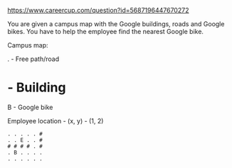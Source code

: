 https://www.careercup.com/question?id=5687196447670272

You are given a campus map with the Google buildings, roads and Google
bikes. You have to help the employee find the nearest Google bike.

Campus map:

. - Free path/road
# - Building
B - Google bike

Employee location - (x, y) - (1, 2)

```
. . . . . #
. . E . . #
# # # # . #
. B . . . .
. . . . . .
```
